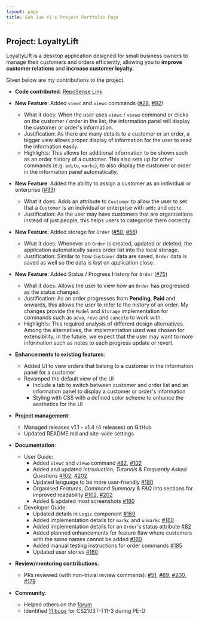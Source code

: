 ```yaml
---
layout: page
title: Goh Jun Yi's Project Portfolio Page
---
```


## Project: LoyaltyLift

LoyaltyLift is a desktop application designed for small business owners to manage their customers and orders efficiently, allowing you to **improve customer relations** and **increase customer loyalty**. 

Given below are my contributions to the project.

* **Code contributed**: [RepoSense Link](https://nus-cs2103-ay2223s2.github.io/tp-dashboard/?search=junyi00&breakdown=true)

* **New Feature**: Added `viewc` and `viewo` commands ([#28](https://github.com/AY2223S2-CS2103T-T09-3/tp/pull/28), [#92](https://github.com/AY2223S2-CS2103T-T09-3/tp/pull/92))
    * What it does: When the user uses `viewc` / `viewo` command or clicks on the customer / order in the list, the information panel will display the customer or order's information.
    * Justification: As there are many details to a customer or an order, a bigger view allows proper display of information for the user to read the information easily. 
    * Highlights: This allows for additional information to be shown such as an order history of a customer. This also sets up for other commands (e.g. `edito`, `markc`), to also display the customer or order in the information panel automatically.

* **New Feature**: Added the ability to assign a customer as an individual or enterprise ([#33](https://github.com/AY2223S2-CS2103T-T09-3/tp/pull/33))
    * What it does: Adds an attribute to `Customer` to allow the user to set that a `Customer` is an individual or enterprise with `addc` and `editc`.
    * Justification: As the user may have customers that are organisations instead of just people, this helps users to categorise them correctly.

* **New Feature**: Added storage for `Order` ([#50](https://github.com/AY2223S2-CS2103T-T09-3/tp/pull/50), [#56](https://github.com/AY2223S2-CS2103T-T09-3/tp/pull/56))
    * What it does: Whenever an `Order` is created, updated or deleted, the application automatically saves order list into the local storage.
    * Justification: Similar to how `Customer` data are saved, `Order` data is saved as well so the data is lost on application close.

* **New Feature**: Added Status / Progress History for `Order` ([#75](https://github.com/AY2223S2-CS2103T-T09-3/tp/pull/75))
    * What it does: Allows the user to view how an `Order` has progressed as the status changed.
    * Justification: As an order progresses from **Pending**, **Paid** and onwards, this allows the user to refer to the history of an order. My changes provide the `Model` and `Storage` implementation for commands such as `advo`, `revo` and `cancelo` to work with.
    * Highlights: This required analysis of different design alternatives. Among the alternatives, the implementation used was chosen for extensibility, in the future, we expect that the user may want to more information such as notes to each progress update or revert.

* **Enhancements to existing features**:
    * Added UI to view orders that belong to a customer in the information panel for a customer
    * Revamped the default view of the UI
        * Include a tab to switch between customer and order list and an information panel to display a customer or order's information
        * Styling with CSS with a defined color scheme to enhance the aesthetics for the UI

* **Project management**:
    * Managed releases v1.1 - v1.4 (4 releases) on GitHub
    * Updated README.md and site-wide settings

* **Documentation**:
    * User Guide:
        * Added `viewc` and `viewo` command [#82](https://github.com/AY2223S2-CS2103T-T09-3/tp/pull/82),  [#102](https://github.com/AY2223S2-CS2103T-T09-3/tp/pull/102)
        * Added and updated _Introduction_, _Tutorials_ & _Frequently Asked Questions_ [#102](https://github.com/AY2223S2-CS2103T-T09-3/tp/pull/102), [#202](https://github.com/AY2223S2-CS2103T-T09-3/tp/pull/202)
        * Updated language to be more user-friendly [#180](https://github.com/AY2223S2-CS2103T-T09-3/tp/pull/180)
        * Organised _Features_, _Command Summary_ & _FAQ_ into sections for improved readability [#102](https://github.com/AY2223S2-CS2103T-T09-3/tp/pull/102), [#202](https://github.com/AY2223S2-CS2103T-T09-3/tp/pull/202)
        * Added & updated most screenshots [#180](https://github.com/AY2223S2-CS2103T-T09-3/tp/pull/180)
    * Developer Guide:
        * Updated details in `Logic` component [#160](https://github.com/AY2223S2-CS2103T-T09-3/tp/pull/160)
        * Added implementation details for `markc` and `unmarkc` [#160](https://github.com/AY2223S2-CS2103T-T09-3/tp/pull/160)
        * Added implementation details for an `Order`'s status attribute  [#82](https://github.com/AY2223S2-CS2103T-T09-3/tp/pull/82)
        * Added planned enhancements for feature flaw where customers with the same names cannot be added [#160](https://github.com/AY2223S2-CS2103T-T09-3/tp/pull/160)
        * Added manual testing instructions for order commands [#185](https://github.com/AY2223S2-CS2103T-T09-3/tp/pull/185)
        * Updated user stories [#160](https://github.com/AY2223S2-CS2103T-T09-3/tp/pull/160)

* **Review/mentoring contributions**:
    * PRs reviewed (with non-trivial review comments): [#51](https://github.com/AY2223S2-CS2103T-T09-3/tp/pull/51), [#89](https://github.com/AY2223S2-CS2103T-T09-3/tp/pull/89), [#200](https://github.com/AY2223S2-CS2103T-T09-3/tp/pull/200), [#179](https://github.com/AY2223S2-CS2103T-T09-3/tp/pull/179)

* **Community**:
    * Helped others on the [forum](https://nus-cs2103-ay2223s2.github.io/dashboards/contents/forum-activities.html#7-goh-n-yi-junyi00-23-posts)
    * Identified [11 bugs](https://github.com/Junyi00/ped/issues) for CS2103T-T11-3 during PE-D

